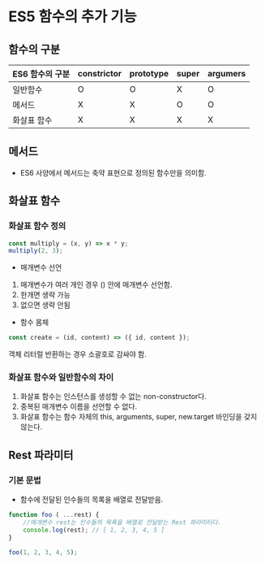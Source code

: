 # ES5 함수의 추가 기능

## 함수의 구분

| ES6 함수의 구분 | constrictor | prototype | super | argumers|
|----------------|-------------|-----------|-------|----------|
| 일반함수        |     O       |      O    |     X  |     O  |
|메서드          |      X       |       X   |   O   |   O       |
|화살표 함수      |     X       |       X   |   X   |   X       |

## 메서드
- ES6 사양에서 메서드는 축약 표현으로 정의된 함수만을 의미함.

## 화살표 함수

### 화살표 함수 정의

```javascript
const multiply = (x, y) => x * y;
multiply(2, 3);
```

- 매개변수 선언 
1) 매개변수가 여러 개인 경우 () 안에 매개변수 선언함.
2) 한개면 생략 가능
3) 없으면 생략 안됨

- 함수 몸체
```javascript
const create = (id, content) => ({ id, content });
```

객체 리터럴 반환하는 경우 소괄호로 감싸야 함.

### 화살표 함수와 일반함수의 차이

1) 화살표 함수는 인스턴스를 생성할 수 없는 non-constructor다.
2) 중복된 매개변수 이름을 선언할 수 없다.
3) 화살표 함수는 함수 자체의 this, arguments, super, new.target 바인딩을 갖지 않는다.

## Rest 파라미터

### 기본 문법
- 함수에 전달된 인수들의 목록을 배열로 전달받음.

```javascript
function foo ( ...rest) {
    //매개변수 rest는 인수들의 목록을 배열로 전달받는 Rest 파라미터다.
    console.log(rest); // [ 1, 2, 3, 4, 5 ]
}

foo(1, 2, 3, 4, 5);
```
